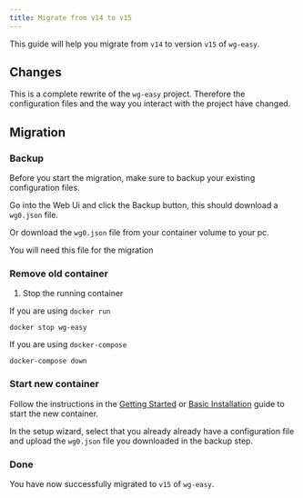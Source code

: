 ```yaml
---
title: Migrate from v14 to v15
---
```


This guide will help you migrate from `v14` to version `v15` of `wg-easy`.

## Changes

This is a complete rewrite of the `wg-easy` project. Therefore the configuration files and the way you interact with the project have changed.

## Migration

### Backup

Before you start the migration, make sure to backup your existing configuration files.

Go into the Web Ui and click the Backup button, this should download a `wg0.json` file.

Or download the `wg0.json` file from your container volume to your pc.

You will need this file for the migration

### Remove old container

1. Stop the running container

If you are using `docker run`

```shell
docker stop wg-easy
```

If you are using `docker-compose`

```shell
docker-compose down
```

### Start new container

Follow the instructions in the [Getting Started](../../usage.md) or [Basic Installation](../../examples/tutorials/basic-installation.md) guide to start the new container.

In the setup wizard, select that you already already have a configuration file and upload the `wg0.json` file you downloaded in the backup step.

### Done

You have now successfully migrated to `v15` of `wg-easy`.
